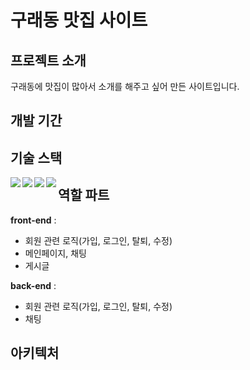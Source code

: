 <h1> 구래동 맛집 사이트 </h1>

<h2> 프로젝트 소개 </h2>

구래동에 맛집이 많아서 소개를 해주고 싶어 만든 사이트입니다.

<h2> 개발 기간 </h2>


## 기술 스택 

<img src="https://img.shields.io/badge/javascript-F7DF1E?style=for-the-badge&logo=javascript&logoColor=black" align='left'>
<img src="https://img.shields.io/badge/amazonaws-232F3E?style=for-the-badge&logo=amazonaws&logoColor=white" align="left">
<img src="https://img.shields.io/badge/nginx-009639?style=for-the-badge&logo=nginx&logoColor=white" align="left">
<img src="https://img.shields.io/badge/Docker-2496ed?style=for-the-badge&logo=docker&logoColor=white" align="left">


## 역할 파트

**front-end** :
- 회원 관련 로직(가입, 로그인, 탈퇴, 수정)
- 메인페이지, 채팅
- 게시글


**back-end** :
- 회원 관련 로직(가입, 로그인, 탈퇴, 수정)
- 채팅


## 아키텍처



